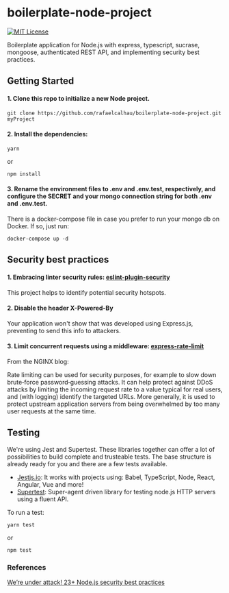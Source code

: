 # boilerplate-node-project

[![MIT License](https://img.shields.io/npm/l/express.svg?maxAge=2592000)](LICENSE)

Boilerplate application for Node.js with express, typescript, sucrase, mongoose, authenticated REST API, and implementing security best practices.

## Getting Started

#### 1. Clone this repo to initialize a new Node project.

    git clone https://github.com/rafaelcalhau/boilerplate-node-project.git myProject

#### 2. Install the dependencies:

    yarn

or

    npm install

#### 3. Rename the environment files to .env and .env.test, respectively, and configure the SECRET and your mongo connection string for both .env and .env.test.

There is a docker-compose file in case you prefer to run your mongo db on Docker. If so, just run:

    docker-compose up -d

## Security best practices

#### 1. **Embracing linter security rules**: [eslint-plugin-security](https://github.com/nodesecurity/eslint-plugin-security)
This project helps to identify potential security hotspots.

#### 2. **Disable the header X-Powered-By**
Your application won't show that was developed using Express.js, preventing to send this info to attackers.

#### 3. **Limit concurrent requests using a middleware**: [express-rate-limit](https://www.npmjs.com/package/express-rate-limit)
From the NGINX blog:

Rate limiting can be used for security purposes, for example to slow down brute‑force password‑guessing attacks. It can help protect against DDoS attacks by limiting the incoming request rate to a value typical for real users, and (with logging) identify the targeted URLs. More generally, it is used to protect upstream application servers from being overwhelmed by too many user requests at the same time.

## Testing

We're using Jest and Supertest. These libraries together can offer a lot of possibilities to build complete and trusteable tests. The base structure is already ready for you and there are a few tests available.

- [Jestjs.io](https://jestjs.io/): It works with projects using: Babel, TypeScript, Node, React, Angular, Vue and more!
- [Supertest](https://github.com/visionmedia/supertest): Super-agent driven library for testing node.js HTTP servers using a fluent API.

To run a test:

    yarn test

or

    npm test

### References
[We’re under attack! 23+ Node.js security best practices](https://medium.com/@nodepractices/were-under-attack-23-node-js-security-best-practices-e33c146cb87d)

